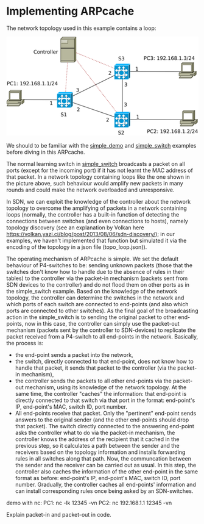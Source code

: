 # Implementing ARPcache

The network topology used in this example contains a loop:

![network topology](topo.svg)

We should to be familiar with the [simple\_demo](../simple_demo) and [simple\_switch](../simple_switch) examples before diving in this ARPcache.

The normal learning switch in [simple\_switch](../simple_switch) broadcasts a packet on all ports (except for the incoming port) if it has not learnt the MAC address of that packet. In a network topology containing loops like the one shown in the picture above, such behaviour would amplify new packets in many rounds and could make the network overloaded and unresponsive. 

In SDN, we can exploit the knowledge of the controller about the network topology to overcome the amplifying of packets in a network containing loops (normally, the controller has a built-in function of detecting the connections between switches (and even connections to hosts), namely topology discovery (see an explanation by Volkan here https://volkan.yazi.ci/blog/post/2013/08/06/sdn-discovery/); in our examples, we haven't implemented that function but simulated it via the encoding of the topology in a json file (topo\_loop.json)). 

The operating mechanism of ARPcache is simple. We set the default behaviour of P4-switches to be: sending unknown packets (those that the switches don't know how to handle due to the absence of rules in their tables) to the controller via the packet-in mechanism (packets sent from SDN devices to the controller) and do not flood them on other ports as in the simple\_switch example. Based on the knowledge of the network topology, the controller can determine the switches in the network and which ports of each switch are connected to end-points (and also which ports are connected to other switches). As the final goal of the broadcasting action in the simple\_switch is to sending the original packet to other end-points, now in this case, the controller can simply use the packet-out mechanism (packets sent by the controller to SDN-devices) to replicate the packet received from a P4-switch to all end-points in the network. Basically, the process is:
+ the end-point sends a packet into the network,
+ the switch, directly connected to that end-point, does not know how to handle that packet, it sends that packet to the controller (via the packet-in mechanism),
+ the controller sends the packets to all other end-points via the packet-out mechanism, using its knowledge of the network topology. At the same time, the controller "caches" the information: that end-point is directly connected to that switch via that port in the format: end-point's IP, end-point's MAC, switch ID, port number.
+ All end-points receive that packet. Only the "pertinent" end-point sends answers to the original sender (and the other end-points should drop that packet). The switch directly connected to the answering end-point asks the controller what to do via the packet-in mechanism, the controller knows the address of the recipient that it cached in the previous step, so it calculates a path between the sender and the receivers based on the topology information and installs forwarding rules in all switches along that path. Now, the communcation between the sender and the receiver can be carried out as usual. In this step, the controller also caches the information of the other end-point in the same format as before: end-point's IP, end-point's MAC, switch ID, port number. Gradually, the controller caches all end-points' information and can install corresponding rules once being asked by an SDN-switches.




demo with nc:
PC1: nc -lk 12345 -vn
PC2: nc 192.168.1.1 12345 -vn

Explain packet-in and packet-out in code.
